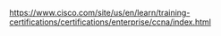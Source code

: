 https://www.cisco.com/site/us/en/learn/training-certifications/certifications/enterprise/ccna/index.html